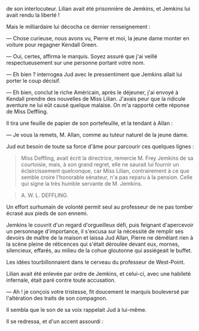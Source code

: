 de son interlocuteur. Lilian avait été prisonnière de Jemkins, et Jemkins
lui avait rendu la liberté !

Mais le milliardaire lui décocha ce dernier renseignement :

— Chose curieuse, nous avons vu, Pierre et moi, la jeune dame monter en voiture pour regagner Kendall Green.

— Oui, certes, affirma le marquis. Soyez assuré que j'ai veillé respectueusement sur une personne portant votre nom.

— Eh bien ? interrogea Jud avec le pressentiment que Jemkins allait lui
porter le coup décisif.

— Eh bien, conclut le riche Américain, après le déjeuner, j'ai envoyé à
Kendall prendre des nouvelles de Miss Lilian. J'avais peur que la ridicule
aventure ne lui eût causé quelque malaise. On m'a rapporté cette réponse de
Miss Deffling.

Il tira une feuille de papier de son portefeuille, et la tendant à Allan :

— Je vous la remets, M. Allan, comme au tuteur naturel de la jeune dame.

Jud eut besoin de toute sa force d'âme pour parcourir ces quelques lignes :

> Miss Deffling, avait écrit la directrice, remercie M. Frey Jemkins de sa
  courtoisie, mais, à son grand regret, elle ne saurait lui fournir un
  éclaircissement quelconque, car Miss Lilian, contrairement à ce que semble
  croire l'honorable sénateur, n'a pas reparu à la pension. Celle qui signe
  la très humble servante de M. Jemkins.

> A. W. L. DEFFLING.

Un effort surhumain de volonté permit seul au professeur de ne pas tomber écrasé aux pieds de son ennemi.

Jemkins le couvrit d'un regard d'orgueilleux défi, puis feignant d'apercevoir un personnage d'importance, il s'excusa sur la nécessité de remplir ses devoirs de maître de la maison et laissa Jud Allan, Pierre ne démêlant rien à la scène pleine de réticences qui s'était déroulée devant eux, mornes, silencieux, effarés, au milieu de la cohue gloutonne qui assiégeait le buffet.

Les idées tourbillonnaient dans le cerveau du professeur de West-Point.

Lilian avait été enlevée par ordre de Jemkins, et celui-ci, avec une habileté infernale, était paré contre toute accusation.

— Ah ! je conçois votre tristesse, fit doucement le marquis bouleversé
par l'altération des traits de son compagnon.

Il sembla que le son de sa voix rappelait Jud à lui-même.

Il se redressa, et d'un accent assourdi :
